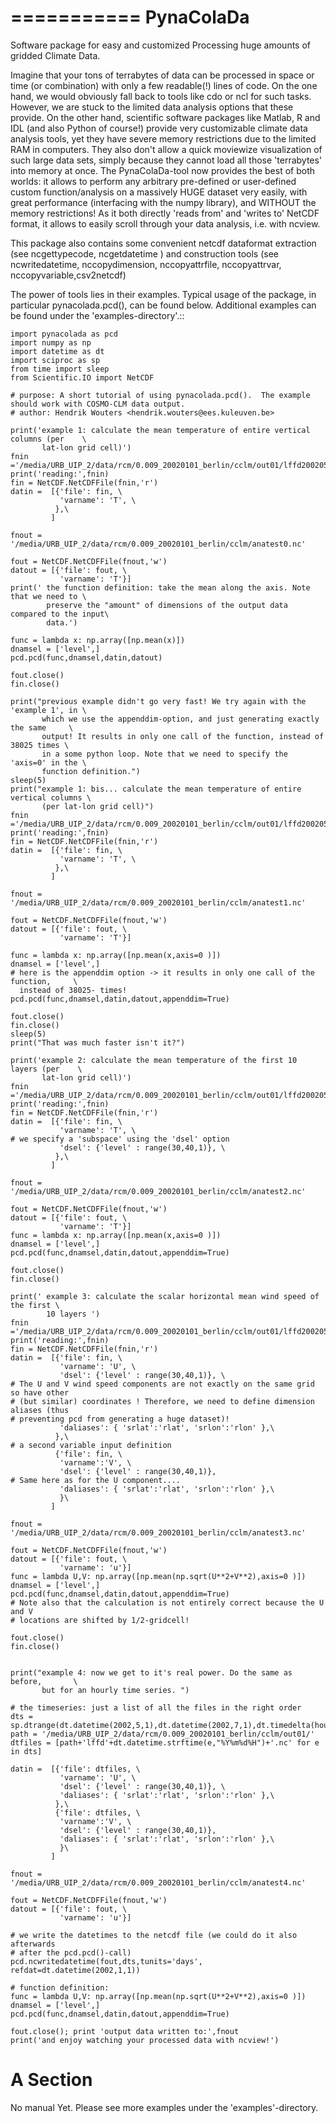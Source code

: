 ===========
PynaColaDa
===========


Software package for easy and customized Processing huge amounts of gridded Climate Data.

Imagine that your tons of terrabytes of data can be processed in space or time
(or combination) with only a few readable(!) lines of code. On the one hand, we
would obviously fall back to tools like cdo or ncl for such tasks. However, we
are stuck to the limited data analysis options that these provide. On the other
hand, scientific software packages like Matlab, R and IDL (and also Python of
course!) provide very customizable climate data analysis tools, yet they have
severe memory restrictions due to the limited RAM in computers. They also don't
allow a quick moviewize visualization of such large data sets, simply because
they cannot load all those 'terrabytes' into memory at once. The
PynaColaDa-tool now provides the best of both worlds: it allows to perform any
arbitrary pre-defined or user-defined custom function/analysis on a massively
HUGE dataset very easily, with great performance (interfacing with the numpy
library), and WITHOUT the memory restrictions! As it both directly 'reads from'
and 'writes to' NetCDF format, it allows to easily scroll through your data
analysis, i.e. with ncview.

This package also contains some convenient netcdf dataformat
extraction  (see ncgettypecode, ncgetdatetime ) and construction tools
(see ncwritedatetime, nccopydimension, nccopyattrfile, nccopyattrvar,
nccopyvariable,csv2netcdf)

The power of tools lies in their examples. Typical usage of the package, in particular pynacolada.pcd(), can be found below. Additional examples can be found under the 'examples-directory'.::


    import pynacolada as pcd
    import numpy as np
    import datetime as dt
    import sciproc as sp
    from time import sleep
    from Scientific.IO import NetCDF
    
    # purpose: A short tutorial of using pynacolada.pcd().  The example should work with COSMO-CLM data output.
    # author: Hendrik Wouters <hendrik.wouters@ees.kuleuven.be>
    
    print('example 1: calculate the mean temperature of entire vertical columns (per    \
           lat-lon grid cell)')
    fnin ='/media/URB_UIP_2/data/rcm/0.009_20020101_berlin/cclm/out01/lffd2002050100.nc'
    print('reading:',fnin)
    fin = NetCDF.NetCDFFile(fnin,'r')
    datin =  [{'file': fin, \
               'varname': 'T', \
              },\
             ]
    
    fnout = '/media/URB_UIP_2/data/rcm/0.009_20020101_berlin/cclm/anatest0.nc'
    
    fout = NetCDF.NetCDFFile(fnout,'w')
    datout = [{'file': fout, \
               'varname': 'T'}]
    print(' the function definition: take the mean along the axis. Note that we need to \
            preserve the "amount" of dimensions of the output data compared to the input\
            data.')
    
    func = lambda x: np.array([np.mean(x)])
    dnamsel = ['level',]
    pcd.pcd(func,dnamsel,datin,datout)
    
    fout.close()
    fin.close()
    
    print("previous example didn't go very fast! We try again with the 'example 1', in \
           which we use the appenddim-option, and just generating exactly the same     \
           output! It results in only one call of the function, instead of 38025 times \
           in a some python loop. Note that we need to specify the 'axis=0' in the \
           function definition.")
    sleep(5)
    print("example 1: bis... calculate the mean temperature of entire vertical columns \
           (per lat-lon grid cell)")
    fnin ='/media/URB_UIP_2/data/rcm/0.009_20020101_berlin/cclm/out01/lffd2002050100.nc'
    print('reading:',fnin)
    fin = NetCDF.NetCDFFile(fnin,'r')
    datin =  [{'file': fin, \
               'varname': 'T', \
              },\
             ]
    
    fnout = '/media/URB_UIP_2/data/rcm/0.009_20020101_berlin/cclm/anatest1.nc'
    
    fout = NetCDF.NetCDFFile(fnout,'w')
    datout = [{'file': fout, \
               'varname': 'T'}]
    
    func = lambda x: np.array([np.mean(x,axis=0 )])
    dnamsel = ['level',]
    # here is the appenddim option -> it results in only one call of the function,     \
      instead of 38025- times!
    pcd.pcd(func,dnamsel,datin,datout,appenddim=True)
    
    fout.close()
    fin.close()
    sleep(5)
    print("That was much faster isn't it?")
    
    print('example 2: calculate the mean temperature of the first 10 layers (per    \
           lat-lon grid cell)')
    fnin ='/media/URB_UIP_2/data/rcm/0.009_20020101_berlin/cclm/out01/lffd2002050100.nc'
    print('reading:',fnin)
    fin = NetCDF.NetCDFFile(fnin,'r')
    datin =  [{'file': fin, \
               'varname': 'T', \
    # we specify a 'subspace' using the 'dsel' option
               'dsel': {'level' : range(30,40,1)}, \
              },\
             ]
    
    fnout = '/media/URB_UIP_2/data/rcm/0.009_20020101_berlin/cclm/anatest2.nc'
    
    fout = NetCDF.NetCDFFile(fnout,'w')
    datout = [{'file': fout, \
               'varname': 'T'}]
    func = lambda x: np.array([np.mean(x,axis=0 )])
    dnamsel = ['level',]
    pcd.pcd(func,dnamsel,datin,datout,appenddim=True)
    
    fout.close()
    fin.close()
    
    print(' example 3: calculate the scalar horizontal mean wind speed of the first \
            10 layers ')
    fnin ='/media/URB_UIP_2/data/rcm/0.009_20020101_berlin/cclm/out01/lffd2002050100.nc'
    print('reading:',fnin)
    fin = NetCDF.NetCDFFile(fnin,'r')
    datin =  [{'file': fin, \
               'varname': 'U', \
               'dsel': {'level' : range(30,40,1)}, \
    # The U and V wind speed components are not exactly on the same grid so have other
    # (but similar) coordinates ! Therefore, we need to define dimension aliases (thus
    # preventing pcd from generating a huge dataset)!
               'daliases': { 'srlat':'rlat', 'srlon':'rlon' },\
              },\
    # a second variable input definition
              {'file': fin, \
               'varname':'V', \
               'dsel': {'level' : range(30,40,1)},
    # Same here as for the U component....
               'daliases': { 'srlat':'rlat', 'srlon':'rlon' },\
               }\
             ]
    
    fnout = '/media/URB_UIP_2/data/rcm/0.009_20020101_berlin/cclm/anatest3.nc'
    
    fout = NetCDF.NetCDFFile(fnout,'w')
    datout = [{'file': fout, \
               'varname': 'u'}]
    func = lambda U,V: np.array([np.mean(np.sqrt(U**2+V**2),axis=0 )])
    dnamsel = ['level',]
    pcd.pcd(func,dnamsel,datin,datout,appenddim=True)
    # Note also that the calculation is not entirely correct because the U and V
    # locations are shifted by 1/2-gridcell!
    
    fout.close()
    fin.close()
    
    
    print("example 4: now we get to it's real power. Do the same as before,       \
           but for an hourly time series. ")
    
    # the timeseries: just a list of all the files in the right order
    dts = sp.dtrange(dt.datetime(2002,5,1),dt.datetime(2002,7,1),dt.timedelta(hours=1))
    path = '/media/URB_UIP_2/data/rcm/0.009_20020101_berlin/cclm/out01/'
    dtfiles = [path+'lffd'+dt.datetime.strftime(e,"%Y%m%d%H")+'.nc' for e in dts]
    
    datin =  [{'file': dtfiles, \
               'varname': 'U', \
               'dsel': {'level' : range(30,40,1)}, \
               'daliases': { 'srlat':'rlat', 'srlon':'rlon' },\
              },\
              {'file': dtfiles, \
               'varname':'V', \
               'dsel': {'level' : range(30,40,1)},
               'daliases': { 'srlat':'rlat', 'srlon':'rlon' },\
               }\
             ]
    
    fnout = '/media/URB_UIP_2/data/rcm/0.009_20020101_berlin/cclm/anatest4.nc'
    
    fout = NetCDF.NetCDFFile(fnout,'w')
    datout = [{'file': fout, \
               'varname': 'u'}]
    
    # we write the datetimes to the netcdf file (we could do it also afterwards 
    # after the pcd.pcd()-call)
    pcd.ncwritedatetime(fout,dts,tunits='days', refdat=dt.datetime(2002,1,1))
    
    # function definition:
    func = lambda U,V: np.array([np.mean(np.sqrt(U**2+V**2),axis=0 )])
    dnamsel = ['level',]
    pcd.pcd(func,dnamsel,datin,datout,appenddim=True)
    
    fout.close(); print 'output data written to:',fnout
    print('and enjoy watching your processed data with ncview!')











A Section
=========

No manual Yet. Please see more examples under the 'examples'-directory.


